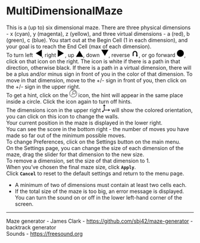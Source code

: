 # MultiDimensionalMaze
This is a (up to) six dimensional maze. There are three physical dimensions - x (cyan), y (magenta), z (yellow), and three virtual dimensions - a (red), b (green), c (blue).
You start out at the Begin Cell (1 in each dimension), and your goal is to reach the End Cell (max of each dimension).  
To turn left <img src="icons/left_no.svg" width="20" height="20">, right <img src="icons/right_no.svg" width="20" height="20">, up <img src="icons/up_no.svg" width="20" height="20">, down <img src="icons/down_no.svg" width="20" height="20">, reverse <img src="icons/reverse_no.svg" width="20" height="20">, or go forward <img src="icons/forward_no.svg" width="20" height="20">, click on that icon on the right. The icon is white if there is a path in that direction, otherwise black. 
If there is a path in a virtual dimension, there will be a plus and/or minus sign in front of you in the color of that dimension. To move in that dimension, move to the +/- sign in front of you, then click on the +/- sign in the upper right.  
To get a hint, click on the <img src="icons/hint_blank_neg.svg" width="20" height="20"> icon, the hint will appear in the same place inside a circle. Click the icon again to turn off hints.  
The dimensions icon in the upper right <img src="icons/dimensions_neg.svg" width="20" height="20"> will show the colored orientation, you can click on this icon to change the walls.  
Your current position in the maze is displayed in the lower right.  
You can see the score in the bottom right - the number of moves you have made so far out of the minimum possible moves.  
To change Preferences, click on the Settings button on the main menu.  
On the Settings page, you can change the size of each dimension of the maze, drag the slider for that dimension to the new size.  
To remove a dimension, set the size of that dimension to 1.  
When you’ve chosen the final maze size, click **`Apply`**.  
Click **`Cancel`** to reset to the default settings and return to the menu page.
- A minimum of two of dimensions must contain at least two cells each.
- If the total size of the maze is too big, an error message is displayed.
You can turn the sound on or off in the lower left-hand corner of the screen.
---  
Maze generator - James Clark - https://github.com/sbj42/maze-generator - backtrack generator  
Sounds - https://freesound.org  
